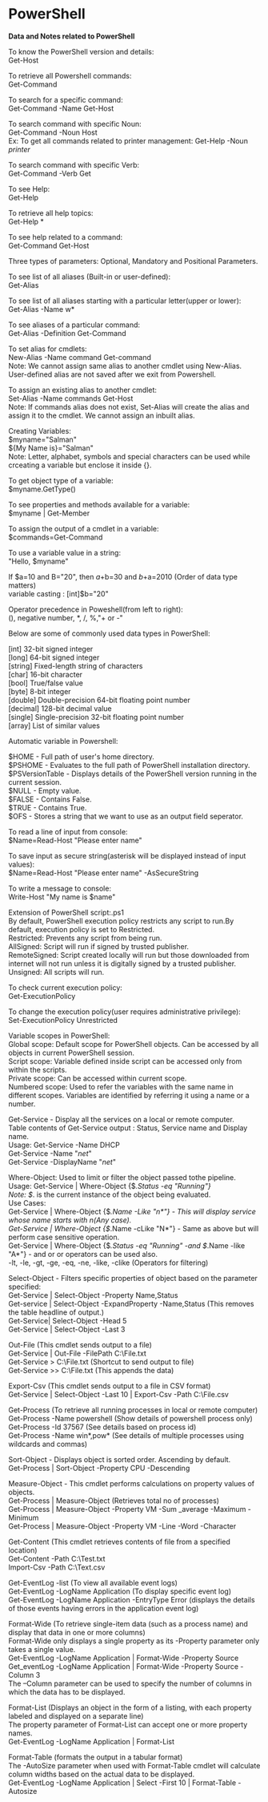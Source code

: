 # PowerShell
<b>Data and Notes related to PowerShell</b>   

To know the PowerShell version and details:  
Get-Host  

To retrieve all Powershell commands:  
Get-Command  

To search for a specific command:  
Get-Command -Name Get-Host  

To search command with specific Noun:  
Get-Command -Noun Host  
Ex: To get all commands related to printer management: Get-Help -Noun *printer*

To search command with specific Verb:  
Get-Command -Verb Get  

To see Help:  
Get-Help  

To retrieve all help topics:  
Get-Help *

To see help related to a command:  
Get-Command Get-Host  

Three types of parameters: Optional, Mandatory and Positional Parameters.  

To see list of all aliases (Built-in or user-defined):  
Get-Alias  

To see list of all aliases starting with a particular letter(upper or lower):  
Get-Alias -Name w*  

To see aliases of a particular command:  
Get-Alias -Definition Get-Command  

To set alias for cmdlets:  
New-Alias -Name command Get-command  
Note: We cannot assign same alias to another cmdlet using New-Alias. User-defined alias are not saved after we exit from Powershell.  

To assign an existing alias to another cmdlet:  
Set-Alias -Name commands Get-Host  
Note: If commands alias does not exist, Set-Alias will create the alias and assign it to the cmdlet. We cannot assign an inbuilt alias.  

Creating Variables:  
$myname="Salman"  
${My Name is}="Salman"  
Note: Letter, alphabet, symbols and special characters can be used while crceating a variable but enclose it inside {}.  

To get object type of a variable:  
$myname.GetType()  

To see properties and methods available for a variable:  
$myname | Get-Member  

To assign the output of a cmdlet in a variable:  
$commands=Get-Command  

To use a variable value in a string:  
"Hello, $myname"  

If $a=10 and B="20", then $a+$b=30 and $b+$a=2010 (Order of data type matters)  
variable casting : [int]$b="20"  

Operator precedence in Poweshell(from left to right):  
(), negative number, *, /, %,"+ or -"  

Below are some of commonly used data types in PowerShell:  

[int] 32-bit signed integer  
[long] 64-bit signed integer  
[string] Fixed-length string of characters  
[char] 16-bit character  
[bool] True/false value  
[byte] 8-bit integer  
[double] Double-precision 64-bit floating point number  
[decimal] 128-bit decimal value  
[single] Single-precision 32-bit floating point number  
[array] List of similar values  

Automatic variable in Powershell:  

$HOME - Full path of user's home directory.  
$PSHOME - Evaluates to the full path of PowerShell installation directory.  
$PSVersionTable - Displays details of the PowerShell version running in the current session.  
$NULL - Empty value.  
$FALSE - Contains False.    
$TRUE - Contains True.  
$OFS - Stores a string that we want to use as an output field seperator.  

To read a line of input from console:  
$Name=Read-Host "Please enter name"  

To save input as secure string(asterisk will be displayed instead of input values):  
$Name=Read-Host "Please enter name" -AsSecureString  

To write a message to console:  
Write-Host "My name is $name"  

Extension of PowerShell script:.ps1  
By default, PowerShell execution policy restricts any script to run.By default, execution policy is set to Restricted.  
Restricted: Prevents any script from being run.  
AllSigned: Script will run if signed by trusted publisher.  
RemoteSigned: Script created locally will run but those downloaded from internet will not run unless it is digitally signed by a trusted publisher.  
Unsigned: All scripts will run.  

To check current execution policy:  
Get-ExecutionPolicy  

To change the execution policy(user requires administrative privilege):  
Set-ExecutionPolicy Unrestricted  

Variable scopes in PowerShell:  
Global scope: Default scope for PowerShell objects. Can be accessed by all objects in current PowerShell session.  
Script scope: Variable defined inside script can be accessed only from within the scripts.  
Private scope: Can be accessed within current scope.  
Numbered scope: Used to refer the variables with the same name in different scopes. Variables are identified by referring it using a name or a number.  

Get-Service - Display all the services on a local or remote computer.  
Table contents of Get-Service output : Status, Service name and Display name.  
Usage: Get-Service -Name DHCP  
       Get-Service -Name "*net*"  
       Get-Service -DisplayName "*net*"  

Where-Object: Used to limit or filter the object passed tothe pipeline.  
Usage: Get-Service | Where-Object {$_.Status -eq "Running"}  
Note: $_. is the current instance of the object being evaluated.  
Use Cases:  
Get-Service | Where-Object {$_.Name -Like "n*"} - This will display service whose name starts with n(Any case).  
Get-Service | Where-Object {$_.Name -cLike "N*"} - Same as above but will perform case sensitive operation.  
Get-Service | Where-Object {$_.Status -eq "Running" -and $_.Name -like "A*"} - and or or operators can be used also.  
-lt, -le, -gt, -ge, -eq, -ne, -like, -clike (Operators for filtering)  

Select-Object - Filters specific properties of object based on the parameter specified:  
Get-Service | Select-Object -Property Name,Status  
Get-service | Select-Object -ExpandProperty -Name,Status (This removes the table headline of output.)  
Get-Service| Select-Object -Head 5  
Get-Service | Select-Object -Last 3  

Out-File (This cmdlet sends output to a file)  
Get-Service | Out-File -FilePath C:\File.txt  
Get-Service > C:\File.txt (Shortcut to send output to file)  
Get-Service >> C:\File.txt (This appends the data)  

Export-Csv (This cmdlet sends output to a file in CSV format)  
Get-Service | Select-Object -Last 10 | Export-Csv -Path C:\File.csv  

Get-Process (To retrieve all running processes in local or remote computer)  
Get-Process -Name powershell (Show details of powershell process only)  
Get-Process -Id 37567 (See details based on process id)  
Get-Process -Name win*,pow* (See details of multiple processes using wildcards and commas)  

Sort-Object - Displays object is sorted order. Ascending by default.  
Get-Process | Sort-Object -Property CPU -Descending  

Measure-Object - This cmdlet performs calculations on property values of objects.  
Get-Process | Measure-Object (Retrieves total no of processes)  
Get-Process | Measure-Object -Property VM -Sum _average -Maximum -Minimum  
Get-Process | Measure-Object -Property VM -Line -Word -Character  

Get-Content (This cmdlet retrieves contents of file from a specified location)  
Get-Content -Path C:\Test.txt  
Import-Csv -Path C:\Text.csv  

Get-EventLog -list (To view all available event logs)  
Get-EventLog -LogName Application (To display specific event log)  
Get-EventLog -LogName Application -EntryType Error (displays the details of those events having errors in the application event log)  

Format-Wide (To retrieve single-item data (such as a process name) and display that data in one or more columns)  
Format-Wide only displays a single property as its -Property parameter only takes a single value.  
Get-EventLog -LogName Application | Format-Wide -Property Source  
Get_eventLog -LogName Application | Format-Wide -Property Source -Column 3  
The –Column parameter can be used to specify the number of columns in which the data has to be displayed.  

Format-List (Displays an object in the form of a listing, with each property labeled and displayed on a separate line)  
The property parameter of Format-List can accept one or more property names.  
Get-EventLog -LogName Application | Format-List  

Format-Table (formats the output in a tabular format)  
The -AutoSize parameter when used with Format-Table cmdlet will calculate column widths based on the actual data to be displayed.  
Get-EventLog -LogName Application | Select -First 10 | Format-Table -Autosize  




